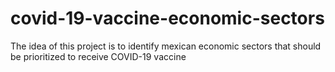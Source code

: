 # covid-19-vaccine-economic-sectors
The idea of this project is to identify mexican economic sectors that should be prioritized to receive COVID-19 vaccine
